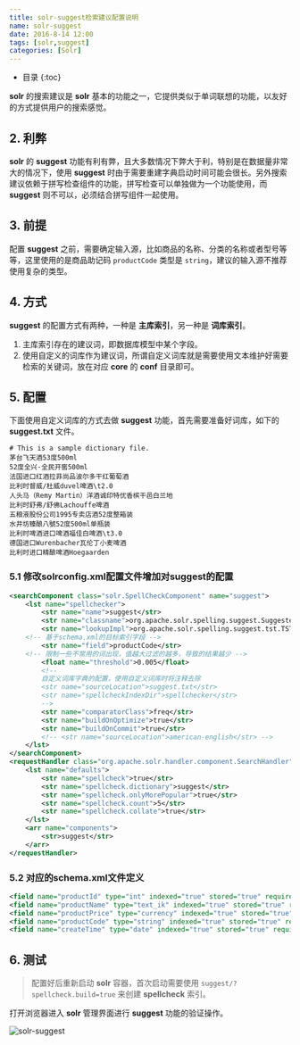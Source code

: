 ```yaml
---
title: solr-suggest检索建议配置说明
name: solr-suggest
date: 2016-8-14 12:00
tags: [solr,suggest]
categories: [Solr]
---
```



* 目录
{:toc}

**solr** 的搜索建议是 **solr** 基本的功能之一，它提供类似于单词联想的功能，以友好的方式提供用户的搜索感觉。

## 2. 利弊

 **solr** 的 **suggest** 功能有利有弊，且大多数情况下弊大于利，特别是在数据量非常大的情况下，使用 **suggest** 时由于需要重建字典启动时间可能会很长。另外搜索建议依赖于拼写检查组件的功能，拼写检查可以单独做为一个功能使用，而 **suggest** 则不可以，必须结合拼写组件一起使用。

## 3. 前提

配置 **suggest** 之前，需要确定输入源，比如商品的名称、分类的名称或者型号等等，这里使用的是商品助记码 `productCode` 类型是 `string`，建议的输入源不推荐使用复杂的类型。

## 4. 方式

 **suggest** 的配置方式有两种，一种是 **主库索引**，另一种是 **词库索引**。

1. 主库索引存在的建议词，即数据库模型中某个字段。
2. 使用自定义的词库作为建议词，所谓自定义词库就是需要使用文本维护好需要检索的关键词，放在对应 **core** 的 **conf** 目录即可。

## 5. 配置

下面使用自定义词库的方式去做 **suggest** 功能，首先需要准备好词库，如下的 **suggest.txt** 文件。

```
# This is a sample dictionary file.
茅台飞天酒53度500ml
52度全兴·全民开窖500ml
法国进口红酒拉菲尚品波尔多干红葡萄酒
比利时督威/杜威duvel啤酒\t2.0
人头马（Remy Martin）洋酒诚印特优香槟干邑白兰地
比利时舒弗/舒佛Lachouffe啤酒
五粮液股份公司1995专卖店酒52度整箱装
水井坊臻酿八號52度500ml单瓶装
比利时啤酒进口啤酒福佳白啤酒\t3.0
德国进口Wurenbacher瓦伦丁小麦啤酒
比利时进口精酿啤酒Hoegaarden
```

### 5.1 修改solrconfig.xml配置文件增加对suggest的配置

```xml
<searchComponent class="solr.SpellCheckComponent" name="suggest">
    <lst name="spellchecker">
        <str name="name">suggest</str>
        <str name="classname">org.apache.solr.spelling.suggest.Suggester</str>
        <str name="lookupImpl">org.apache.solr.spelling.suggest.tst.TSTLookup</str>
	<!-- 基于schema.xml的目标索引字段 -->
        <str name="field">productCode</str>
	<!-- 限制一些不常用的词出现，值越大过滤的越多，导致的结果越少 -->
        <float name="threshold">0.005</float>
        <!--
        自定义词库字典的配置，使用自定义词库时将注释去除
        <str name="sourceLocation">suggest.txt</str>
        <str name="spellcheckIndexDir">spellchecker</str>
        -->
        <str name="comparatorClass">freq</str>
        <str name="buildOnOptimize">true</str>
        <str name="buildOnCommit">true</str>
        <!-- <str name="sourceLocation">american-english</str> -->
    </lst>
</searchComponent>
<requestHandler class="org.apache.solr.handler.component.SearchHandler" name="/suggest">
    <lst name="defaults">
        <str name="spellcheck">true</str>
        <str name="spellcheck.dictionary">suggest</str>
        <str name="spellcheck.onlyMorePopular">true</str>
        <str name="spellcheck.count">5</str>
        <str name="spellcheck.collate">true</str>
    </lst>
    <arr name="components">
        <str>suggest</str>
    </arr>
</requestHandler>
```

### 5.2 对应的schema.xml文件定义

```xml
<field name="productId" type="int" indexed="true" stored="true" required="true" multiValued="false" />
<field name="productName" type="text_ik" indexed="true" stored="true" required="true" multiValued="false" termVectors="true" />
<field name="productPrice" type="currency" indexed="true" stored="true" required="true" multiValued="false" />
<field name="productCode" type="string" indexed="true" stored="true" required="true" multiValued="false" termVectors="true" />
<field name="createTime" type="date" indexed="true" stored="true" required="true" multiValued="false" />
```

## 6. 测试

> 配置好后重新启动 **solr** 容器，首次启动需要使用 `suggest/?spellcheck.build=true` 来创建 **spellcheck** 索引。

打开浏览器进入 **solr** 管理界面进行 **suggest** 功能的验证操作。

![solr-suggest](//vinnycc.oss-cn-shanghai.aliyuncs.com/20190321/solr-suggest.png)
